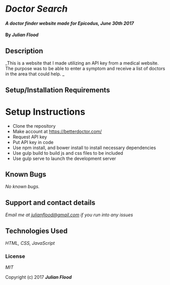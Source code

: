 # _Doctor Search_

#### _A doctor finder website made for Epicodus, June 30th 2017_

#### By _**Julian Flood**_

## Description

_This is a website that I made utilizing an API key from a medical website. The purpose was to be able to enter a symptom and receive a list of doctors in the area that could help. _

## Setup/Installation Requirements

# Setup Instructions
* Clone the repository
* Make account at https://betterdoctor.com/
* Request API key
* Put API key in code
* Use npm install, and bower install to install necessary dependencies
* Use gulp build to build js and css files to be included
* Use gulp serve to launch the development server


## Known Bugs

_No known bugs._

## Support and contact details

_Email me at julianflood@gmail.com if you run into any issues_

## Technologies Used

_HTML, CSS, JavaScript_

### License

*MIT*

Copyright (c) 2017 **_Julian Flood_**
